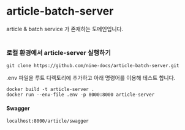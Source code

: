 # article-batch-server
article &amp; batch service 가 존재하는 도메인입니다.
<br>
<br>
### 로컬 환경에서 article-server 실행하기

```
git clone https://github.com/nine-docs/article-batch-server.git
```

.env 파일을 루트 디렉토리에 추가하고 아래 명령어를 이용해 테스트 합니다.
```
docker build -t article-server . 
docker run --env-file .env -p 8000:8000 article-server 
```

#### Swagger
```
localhost:8000/article/swagger
```
